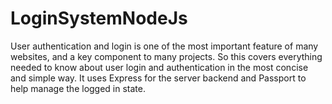 # LoginSystemNodeJs
User authentication and login is one of the most important feature of many websites, and a key component to many projects. So this covers everything needed to know about user login and authentication in the most concise and simple way. It uses Express for the server backend and Passport to help manage the logged in state.
